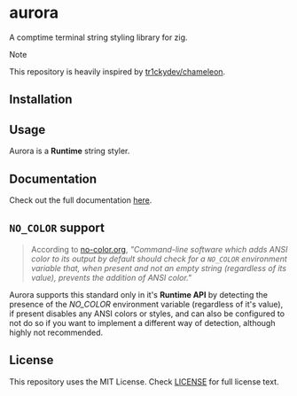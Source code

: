 # aurora

A comptime terminal string styling library for zig.

> [!NOTE]
> This repository is heavily inspired by [tr1ckydev/chameleon](https://github.com/tr1ckydev/chameleon).

## Installation

## Usage

Aurora is a **Runtime** string styler.

## Documentation

Check out the full documentation [here](https://github.com/gandalf-le-dev/aurora/blob/main/DOCUMENTATION.md).

## `NO_COLOR` support

> According to [no-color.org](https://no-color.org/), *"Command-line software which adds ANSI color to its output by default should check for a `NO_COLOR` environment variable that, when present and not an empty string (regardless of its value), prevents the addition of ANSI color."*
>

Aurora supports this standard only in it's **Runtime API** by detecting the presence of the *NO_COLOR* environment variable (regardless of it's value), if present disables any ANSI colors or styles, and can also be configured to not do so if you want to implement a different way of detection, although highly not recommended.

## License

This repository uses the MIT License. Check [LICENSE](https://github.com/gandalf-le-dev/aurora/blob/main/LICENSE) for full license text.
